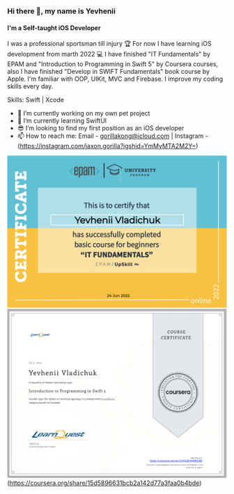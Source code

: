 ### Hi there 👋, my name is Yevhenii
#### I'm a Self-taught iOS Developer
I was a professional sportsman till injury 🏆
For now I have learning iOS development from marth 2022 💻
I have finished "IT Fundamentals" by EPAM and "Introduction to Programming in Swift 5" by Coursera courses, also I have finished "Develop in SWIFT Fundamentals" book course by Apple. I'm familiar with OOP, UIKit, MVC and Firebase.
I improve my coding skills every day.

Skills: Swift | Xcode

- 🔭 I’m currently working on my own pet project 
- 🌱 I’m currently learning SwiftUI
- 😎 I’m looking to find my first position as an iOS developer
- 📫 How to reach me: Email - gorillakong@icloud.com | Instagram - (https://instagram.com/jaxon.gorilla?igshid=YmMyMTA2M2Y=) 

![EPAM](https://github.com/YevheniiVladichuk/YevheniiVladichuk/blob/main/EPAM.png)
![Coursera](https://github.com/YevheniiVladichuk/YevheniiVladichuk/blob/main/Coursera.png)
(https://coursera.org/share/15d5896631bcb2a142d77a3faa0b4bde)










